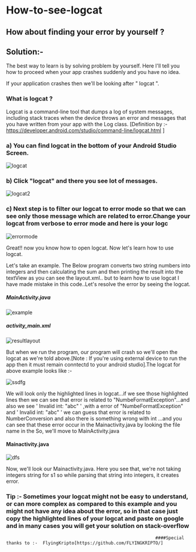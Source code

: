 # How-to-see-logcat

## How about finding your error by yourself ?

## Solution:-

The best way to learn is by solving problem by yourself. Here I'll tell you how to proceed when your app crashes suddenly and you have no idea.

If your application crashes then we'll be looking after " logcat ".

 ### What is logcat ?
  
  Logcat is a command-line tool that dumps a log of system messages, including stack traces when the device throws an error and messages that you have written from your app with the Log class. 
  [Definition by :- https://developer.android.com/studio/command-line/logcat.html ]
  

          
###  a) You can find logcat in the bottom of your Android Studio Screen.


![logcat](https://user-images.githubusercontent.com/25812257/37620112-580c5e1e-2be1-11e8-91b1-32f42b4662f9.PNG)


###  b) Click "logcat" and  there you see lot of messages.

![logcat2](https://user-images.githubusercontent.com/25812257/37625346-8e1b5662-2bf1-11e8-954f-1421c2958318.PNG)


### c) Next step is to filter our logcat to error mode so that we can see only those message which are related to error.Change your logcat from verbose to error mode and here is your logc


![errormode](https://user-images.githubusercontent.com/25812257/37625352-93477846-2bf1-11e8-9128-72374b4d070b.PNG)


Great!! now you know how to open logcat. Now let's learn how to use logcat.

Let's take an example.  The Below program  converts two string numbers into integers and then calculating the sum and then printing the result into the textView as you can see the layout.xml.. but to learn how to use logcat I have made mistake in this code..Let's resolve the error by seeing the logcat. 


#####  MainActivity.java

![example](https://user-images.githubusercontent.com/25812257/37626546-74bca5ae-2bf6-11e8-8e0f-0050c3c631d8.PNG)

#####  activity_main.xml

![resultlayout](https://user-images.githubusercontent.com/25812257/37626573-9c65761c-2bf6-11e8-8e47-04868a1354c4.PNG)

But when we run the program, our program will crash so we'll open the logcat as we're told above.[Note : If you're using external device to run the app then it must remain conntectd to your android studio].The logcat for above example looks like :- 

![ssdfg](https://user-images.githubusercontent.com/25812257/37626899-eaf702fe-2bf7-11e8-8700-305b0cd09b23.PNG)



  We will look  only the highlighted lines in  logcat...if we see those highlighted lines then we can see that error is related to "NumbeFormatException"...and also we see ' Invalid int: "abc" ' ,with a error of "NumbeFormatException" and ' Invalid int: "abc" ' we can guess that error is related to NumberConversion and also there is something wrong with int ...and you can see that these error occur in the Mainactivity.java by looking the file name in the So, we'll move to MainActivity.java
  
  
 #### Mainactivity.java
 
 ![dfs](https://user-images.githubusercontent.com/25812257/37627349-fdf68d78-2bf9-11e8-9a26-8af78b1c1a45.PNG)
 
 
 Now, we'll look our Mainactivity.java. Here you see that, we're not taking integers string for s1 so while parsing that string into integers, it creates error.
 
 ###  Tip :- Sometimes your logcat might not be easy to understand, or can more complex as compared to this example and you might not have any  idea about the error, so in that case just copy the highlighted lines of your logcat and paste on google and in many cases you will get your solution on stack-overflow
 
                                                             ####Special thanks to :-  FlyingKripto[https://github.com/FLYINGKRIPTO/]
